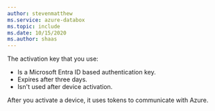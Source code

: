 ```yaml
---
author: stevenmatthew
ms.service: azure-databox
ms.topic: include
ms.date: 10/15/2020
ms.author: shaas
---
```


The activation key that you use:

- Is a Microsoft Entra ID based authentication key.
- Expires after three days.
- Isn't used after device activation.

After you activate a device, it uses tokens to communicate with Azure.

